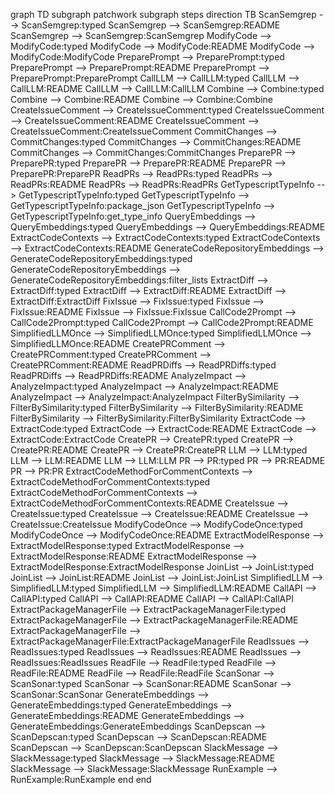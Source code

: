 graph TD
    subgraph patchwork
        subgraph steps
            direction TB
            ScanSemgrep --> ScanSemgrep:typed
            ScanSemgrep --> ScanSemgrep:README
            ScanSemgrep --> ScanSemgrep:ScanSemgrep
            ModifyCode --> ModifyCode:typed
            ModifyCode --> ModifyCode:README
            ModifyCode --> ModifyCode:ModifyCode
            PreparePrompt --> PreparePrompt:typed
            PreparePrompt --> PreparePrompt:README
            PreparePrompt --> PreparePrompt:PreparePrompt
            CallLLM --> CallLLM:typed
            CallLLM --> CallLLM:README
            CallLLM --> CallLLM:CallLLM
            Combine --> Combine:typed
            Combine --> Combine:README
            Combine --> Combine:Combine
            CreateIssueComment --> CreateIssueComment:typed
            CreateIssueComment --> CreateIssueComment:README
            CreateIssueComment --> CreateIssueComment:CreateIssueComment
            CommitChanges --> CommitChanges:typed
            CommitChanges --> CommitChanges:README
            CommitChanges --> CommitChanges:CommitChanges
            PreparePR --> PreparePR:typed
            PreparePR --> PreparePR:README
            PreparePR --> PreparePR:PreparePR
            ReadPRs --> ReadPRs:typed
            ReadPRs --> ReadPRs:README
            ReadPRs --> ReadPRs:ReadPRs
            GetTypescriptTypeInfo --> GetTypescriptTypeInfo:typed
            GetTypescriptTypeInfo --> GetTypescriptTypeInfo:package_json
            GetTypescriptTypeInfo --> GetTypescriptTypeInfo:get_type_info
            QueryEmbeddings --> QueryEmbeddings:typed
            QueryEmbeddings --> QueryEmbeddings:README
            ExtractCodeContexts --> ExtractCodeContexts:typed
            ExtractCodeContexts --> ExtractCodeContexts:README
            GenerateCodeRepositoryEmbeddings --> GenerateCodeRepositoryEmbeddings:typed
            GenerateCodeRepositoryEmbeddings --> GenerateCodeRepositoryEmbeddings:filter_lists
            ExtractDiff --> ExtractDiff:typed
            ExtractDiff --> ExtractDiff:README
            ExtractDiff --> ExtractDiff:ExtractDiff
            FixIssue --> FixIssue:typed
            FixIssue --> FixIssue:README
            FixIssue --> FixIssue:FixIssue
            CallCode2Prompt --> CallCode2Prompt:typed
            CallCode2Prompt --> CallCode2Prompt:README
            SimplifiedLLMOnce --> SimplifiedLLMOnce:typed
            SimplifiedLLMOnce --> SimplifiedLLMOnce:README
            CreatePRComment --> CreatePRComment:typed
            CreatePRComment --> CreatePRComment:README
            ReadPRDiffs --> ReadPRDiffs:typed
            ReadPRDiffs --> ReadPRDiffs:README
            AnalyzeImpact --> AnalyzeImpact:typed
            AnalyzeImpact --> AnalyzeImpact:README
            AnalyzeImpact --> AnalyzeImpact:AnalyzeImpact
            FilterBySimilarity --> FilterBySimilarity:typed
            FilterBySimilarity --> FilterBySimilarity:README
            FilterBySimilarity --> FilterBySimilarity:FilterBySimilarity
            ExtractCode --> ExtractCode:typed
            ExtractCode --> ExtractCode:README
            ExtractCode --> ExtractCode:ExtractCode
            CreatePR --> CreatePR:typed
            CreatePR --> CreatePR:README
            CreatePR --> CreatePR:CreatePR
            LLM --> LLM:typed
            LLM --> LLM:README
            LLM --> LLM:LLM
            PR --> PR:typed
            PR --> PR:README
            PR --> PR:PR
            ExtractCodeMethodForCommentContexts --> ExtractCodeMethodForCommentContexts:typed
            ExtractCodeMethodForCommentContexts --> ExtractCodeMethodForCommentContexts:README
            CreateIssue --> CreateIssue:typed
            CreateIssue --> CreateIssue:README
            CreateIssue --> CreateIssue:CreateIssue
            ModifyCodeOnce --> ModifyCodeOnce:typed
            ModifyCodeOnce --> ModifyCodeOnce:README
            ExtractModelResponse --> ExtractModelResponse:typed
            ExtractModelResponse --> ExtractModelResponse:README
            ExtractModelResponse --> ExtractModelResponse:ExtractModelResponse
            JoinList --> JoinList:typed
            JoinList --> JoinList:README
            JoinList --> JoinList:JoinList
            SimplifiedLLM --> SimplifiedLLM:typed
            SimplifiedLLM --> SimplifiedLLM:README
            CallAPI --> CallAPI:typed
            CallAPI --> CallAPI:README
            CallAPI --> CallAPI:CallAPI
            ExtractPackageManagerFile --> ExtractPackageManagerFile:typed
            ExtractPackageManagerFile --> ExtractPackageManagerFile:README
            ExtractPackageManagerFile --> ExtractPackageManagerFile:ExtractPackageManagerFile
            ReadIssues --> ReadIssues:typed
            ReadIssues --> ReadIssues:README
            ReadIssues --> ReadIssues:ReadIssues
            ReadFile --> ReadFile:typed
            ReadFile --> ReadFile:README
            ReadFile --> ReadFile:ReadFile
            ScanSonar --> ScanSonar:typed
            ScanSonar --> ScanSonar:README
            ScanSonar --> ScanSonar:ScanSonar
            GenerateEmbeddings --> GenerateEmbeddings:typed
            GenerateEmbeddings --> GenerateEmbeddings:README
            GenerateEmbeddings --> GenerateEmbeddings:GenerateEmbeddings
            ScanDepscan --> ScanDepscan:typed
            ScanDepscan --> ScanDepscan:README
            ScanDepscan --> ScanDepscan:ScanDepscan
            SlackMessage --> SlackMessage:typed
            SlackMessage --> SlackMessage:README
            SlackMessage --> SlackMessage:SlackMessage
            RunExample --> RunExample:RunExample
        end
    end
